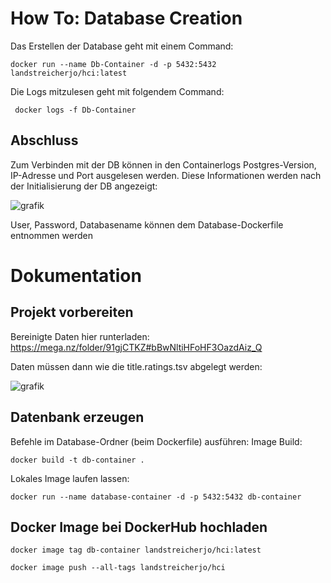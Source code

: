 # How To: Database Creation
Das Erstellen der Database geht mit einem Command:
```
docker run --name Db-Container -d -p 5432:5432 landstreicherjo/hci:latest
```
Die Logs mitzulesen geht mit folgendem Command:
```
 docker logs -f Db-Container
```
## Abschluss
Zum Verbinden mit der DB können in den Containerlogs Postgres-Version, IP-Adresse und Port ausgelesen werden. Diese Informationen werden nach der Initialisierung der DB angezeigt: 

![grafik](https://github.com/LinkAlexander/VISHCI/assets/167143907/97f55722-721a-404c-8b2a-e9610a67d6e7)

User, Password, Databasename können dem Database-Dockerfile entnommen werden

# Dokumentation
## Projekt vorbereiten
Bereinigte Daten hier runterladen: https://mega.nz/folder/91gjCTKZ#bBwNltiHFoHF3OazdAiz_Q

Daten müssen dann wie die title.ratings.tsv abgelegt werden:

![grafik](https://github.com/LinkAlexander/VISHCI/assets/167143907/25e8eb2f-6379-41d4-9073-816efc257a82)



## Datenbank erzeugen
Befehle im Database-Ordner (beim Dockerfile) ausführen:
Image Build:

``` 
docker build -t db-container .
```
Lokales Image laufen lassen:
```
docker run --name database-container -d -p 5432:5432 db-container
```

## Docker Image bei DockerHub hochladen
```
docker image tag db-container landstreicherjo/hci:latest
```
```
docker image push --all-tags landstreicherjo/hci
```
